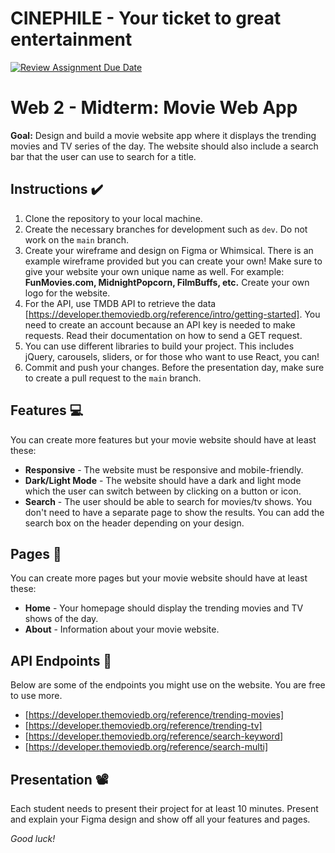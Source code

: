 # CINEPHILE - Your ticket to great entertainment 



[![Review Assignment Due Date](https://classroom.github.com/assets/deadline-readme-button-22041afd0340ce965d47ae6ef1cefeee28c7c493a6346c4f15d667ab976d596c.svg)](https://classroom.github.com/a/0S8pm_d1)
# Web 2 - Midterm: Movie Web App

**Goal:** Design and build a movie website app where it displays the trending movies and TV series of the day. The website should also include a search bar that the user can use to search for a title.

## Instructions ✔️

1. Clone the repository to your local machine.
2. Create the necessary branches for development such as `dev`. Do not work on the `main` branch.
3. Create your wireframe and design on Figma or Whimsical. There is an example wireframe provided but you can create your own! Make sure to give your website your own unique name as well. For example: **FunMovies.com, MidnightPopcorn, FilmBuffs, etc.** Create your own logo for the website.
4. For the API, use TMDB API to retrieve the data [https://developer.themoviedb.org/reference/intro/getting-started]. You need to create an account because an API key is needed to make requests. Read their documentation on how to send a GET request.
5. You can use different libraries to build your project. This includes jQuery, carousels, sliders, or for those who want to use React, you can!
6. Commit and push your changes. Before the presentation day, make sure to create a pull request to the `main` branch.

## Features 💻

You can create more features but your movie website should have at least these:

- **Responsive** - The website must be responsive and mobile-friendly.
- **Dark/Light Mode** - The website should have a dark and light mode which the user can switch between by clicking on a button or icon.
- **Search** - The user should be able to search for movies/tv shows. You don't need to have a separate page to show the results. You can add the search box on the header depending on your design.

## Pages 📄

You can create more pages but your movie website should have at least these:

- **Home** - Your homepage should display the trending movies and TV shows of the day.
- **About** - Information about your movie website.

## API Endpoints 🤖

Below are some of the endpoints you might use on the website. You are free to use more.

- [https://developer.themoviedb.org/reference/trending-movies]
- [https://developer.themoviedb.org/reference/trending-tv]
- [https://developer.themoviedb.org/reference/search-keyword]
- [https://developer.themoviedb.org/reference/search-multi]

## Presentation 📽️

Each student needs to present their project for at least 10 minutes. Present and explain your Figma design and show off all your features and pages.

*Good luck!*
